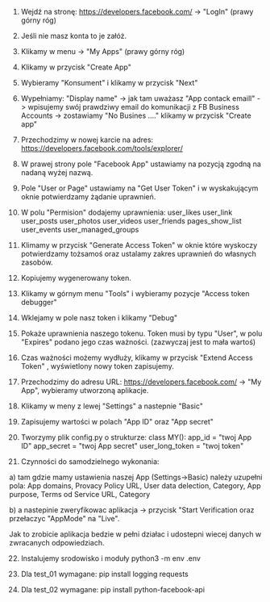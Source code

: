 1. Wejdź na stronę: https://developers.facebook.com/ -> "LogIn" (prawy górny róg)
2. Jeśli nie masz konta to je załóż.
3. Klikamy w menu -> "My Apps" (prawy górny róg)
4. Klikamy w przycisk "Create App"
5. Wybieramy "Konsument" i klikamy w przycisk "Next"
6. Wypełniamy:
   "Display name" -> jak tam uważasz
   "App contack emaill" -> wpisujemy swój prawdziwy email do komunikacji z FB
   Business Accounts -> zostawiamy "No Busines ...."
   klikamy w przycisk "Create app"
7. Przechodzimy w nowej karcie na adres: https://developers.facebook.com/tools/explorer/
8. W prawej strony pole "Facebook App" ustawiamy na pozycją zgodną na nadaną wyżej nazwą.
9. Pole "User or Page" ustawiamy na "Get User Token" i w wyskakującym oknie potwierdzamy żądanie uprawnień.
10. W polu "Permision" dodajemy uprawnienia:
    user_likes
    user_link
    user_posts
    user_photos
    user_videos
    user_friends
    pages_show_list
    user_events
    user_managed_groups

11. Klimamy w przycisk "Generate Access Token" w oknie które wyskoczy potwierdzamy tożsamoś oraz ustalamy zakres uprawnień do własnych zasobów.
12. Kopiujemy wygenerowany token.
13. Klikamy w górnym menu "Tools" i wybieramy pozycje "Access token debugger"
14. Wklejamy w pole nasz token i klikamy "Debug"
15. Pokaże uprawnienia naszego tokenu. Token musi by typu "User", w polu "Expires" podano jego czas ważności. (zazwyczaj jest to mała wartoś)
16. Czas ważności możemy wydłuży, klikamy w przycisk "Extend Access Token" , wyświetlony nowy token zapisujemy.
17. Przechodzimy do adresu URL: https://developers.facebook.com/ -> "My App", wybieramy utworzoną aplikacje.
18. Klikamy w meny z lewej "Settings" a nastepnie "Basic"
19. Zapisujemy wartości w polach "App ID" oraz "App secret"
20. Tworzymy plik config.py o strukturze:
    class MY():
    app_id = "twoj App ID"
    app_secret = "twoj App secret"
    user_long_token = "twoj token"
21. Czynności do samodzielnego wykonania:

a) tam gdzie mamy ustawienia naszej App (Settings->Basic) należy uzupełni pola: App domains, Provacy Policy URL, User data delection, Category, App purpose, Terms od Service URL, Category

b) a nastepinie zweryfikowac aplikacja -> przycisk "Start Verification oraz przełaczyc "AppMode" na "Live".

Jak to zrobicie aplikacja bedzie w pełni działac i udostepni wiecej danych w zwracanych odpowiedziach.

22. Instalujemy srodowisko i moduły
    python3 -m env .env

23. Dla test_01 wymagane: pip install logging requests
24. Dla test_02 wymagane: pip install python-facebook-api
